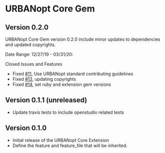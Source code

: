 # URBANopt Core Gem
 
## Version 0.2.0

URBANopt Core Gem version 0.2.0 include minor updates to dependencies and updated copyrights.

Date Range: 12/27/19 - 03/31/20:

Closed Issues and Features
- Fixed [#11]( https://github.com/urbanopt/urbanopt-core-gem/pull/11 ), Use URBANopt standard contributing guidelines
- Fixed [#13]( https://github.com/urbanopt/urbanopt-core-gem/pull/13 ), updating copyrights
- Fixed [#14]( https://github.com/urbanopt/urbanopt-core-gem/pull/14 ), set ruby and extension gem versions

## Version 0.1.1 (unreleased)

* Update travis tests to include openstudio related tests

## Version 0.1.0 

* Initial release of the URBANopt Core Extension
* Define the feature and feature_file that will be inherited.